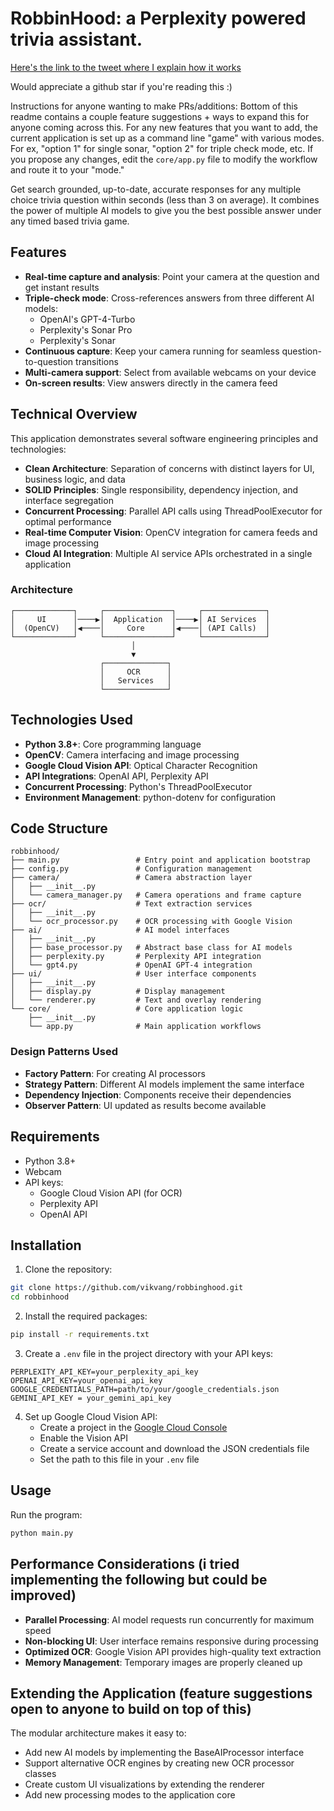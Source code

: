 
# RobbinHood: a Perplexity powered trivia assistant.

[Here's the link to the tweet where I explain how it works](https://x.com/vikvang1/status/1899154542291223028?s=46&t=kXMMVRmJirhTTP_CvHVf-w)

Would appreciate a github star if you're reading this :)

Instructions for anyone wanting to make PRs/additions: Bottom of this readme contains a couple feature suggestions + ways to expand this for anyone coming across this. 
For any new features that you want to add, the current application is set up as a command line "game" with various modes. For ex, "option 1" for single sonar, "option 2" for triple check mode, etc.
If you propose any changes, edit the ```core/app.py``` file to modify the workflow and route it to your "mode."

Get search grounded, up-to-date, accurate responses for any multiple choice trivia question within seconds (less than 3 on average). It combines the power of multiple AI models to give you the best possible answer under any timed based trivia game.

## Features

- **Real-time capture and analysis**: Point your camera at the question and get instant results
- **Triple-check mode**: Cross-references answers from three different AI models:
  - OpenAI's GPT-4-Turbo
  - Perplexity's Sonar Pro
  - Perplexity's Sonar
- **Continuous capture**: Keep your camera running for seamless question-to-question transitions
- **Multi-camera support**: Select from available webcams on your device
- **On-screen results**: View answers directly in the camera feed

## Technical Overview

This application demonstrates several software engineering principles and technologies:

- **Clean Architecture**: Separation of concerns with distinct layers for UI, business logic, and data
- **SOLID Principles**: Single responsibility, dependency injection, and interface segregation
- **Concurrent Processing**: Parallel API calls using ThreadPoolExecutor for optimal performance
- **Real-time Computer Vision**: OpenCV integration for camera feeds and image processing
- **Cloud AI Integration**: Multiple AI service APIs orchestrated in a single application

### Architecture

```
┌─────────────┐     ┌───────────────┐     ┌──────────────┐
│     UI      │────▶│  Application  │────▶│ AI Services  │
│  (OpenCV)   │◀────│     Core      │◀────│ (API Calls)  │
└─────────────┘     └───────────────┘     └──────────────┘
                           │
                           ▼
                    ┌──────────────┐
                    │     OCR      │
                    │   Services   │
                    └──────────────┘
```


## Technologies Used

- **Python 3.8+**: Core programming language
- **OpenCV**: Camera interfacing and image processing
- **Google Cloud Vision API**: Optical Character Recognition
- **API Integrations**: OpenAI API, Perplexity API
- **Concurrent Processing**: Python's ThreadPoolExecutor
- **Environment Management**: python-dotenv for configuration

## Code Structure

```
robbinhood/
├── main.py                 # Entry point and application bootstrap
├── config.py               # Configuration management
├── camera/                 # Camera abstraction layer
│   ├── __init__.py
│   └── camera_manager.py   # Camera operations and frame capture
├── ocr/                    # Text extraction services
│   ├── __init__.py
│   └── ocr_processor.py    # OCR processing with Google Vision
├── ai/                     # AI model interfaces
│   ├── __init__.py
│   ├── base_processor.py   # Abstract base class for AI models
│   ├── perplexity.py       # Perplexity API integration
│   └── gpt4.py             # OpenAI GPT-4 integration
├── ui/                     # User interface components
│   ├── __init__.py
│   ├── display.py          # Display management
│   └── renderer.py         # Text and overlay rendering
└── core/                   # Core application logic
    ├── __init__.py
    └── app.py              # Main application workflows
```

### Design Patterns Used

- **Factory Pattern**: For creating AI processors
- **Strategy Pattern**: Different AI models implement the same interface
- **Dependency Injection**: Components receive their dependencies
- **Observer Pattern**: UI updated as results become available

## Requirements

- Python 3.8+
- Webcam
- API keys:
  - Google Cloud Vision API (for OCR)
  - Perplexity API
  - OpenAI API

## Installation

1. Clone the repository:
```bash
git clone https://github.com/vikvang/robbinghood.git
cd robbinhood
```

2. Install the required packages:
```bash
pip install -r requirements.txt
```

3. Create a `.env` file in the project directory with your API keys:
```
PERPLEXITY_API_KEY=your_perplexity_api_key
OPENAI_API_KEY=your_openai_api_key
GOOGLE_CREDENTIALS_PATH=path/to/your/google_credentials.json
GEMINI_API_KEY = your_gemini_api_key
```

4. Set up Google Cloud Vision API:
   - Create a project in the [Google Cloud Console](https://console.cloud.google.com/)
   - Enable the Vision API
   - Create a service account and download the JSON credentials file
   - Set the path to this file in your `.env` file

## Usage

Run the program:
```bash
python main.py
```

## Performance Considerations (i tried implementing the following but could be improved)

- **Parallel Processing**: AI model requests run concurrently for maximum speed
- **Non-blocking UI**: User interface remains responsive during processing
- **Optimized OCR**: Google Vision API provides high-quality text extraction
- **Memory Management**: Temporary images are properly cleaned up

## Extending the Application (feature suggestions open to anyone to build on top of this)

The modular architecture makes it easy to:

- Add new AI models by implementing the BaseAIProcessor interface
- Support alternative OCR engines by creating new OCR processor classes
- Create custom UI visualizations by extending the renderer
- Add new processing modes to the application core
